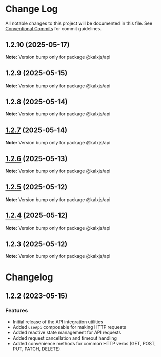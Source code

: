 # Change Log

All notable changes to this project will be documented in this file.
See [Conventional Commits](https://conventionalcommits.org) for commit guidelines.

## 1.2.10 (2025-05-17)

**Note:** Version bump only for package @kalxjs/api

## 1.2.9 (2025-05-15)

**Note:** Version bump only for package @kalxjs/api

## 1.2.8 (2025-05-14)

**Note:** Version bump only for package @kalxjs/api

## [1.2.7](https://github.com/Odeneho-Calculus/kalxjs/compare/@kalxjs/api@1.2.6...@kalxjs/api@1.2.7) (2025-05-14)

**Note:** Version bump only for package @kalxjs/api

## [1.2.6](https://github.com/Odeneho-Calculus/kalxjs/compare/@kalxjs/api@1.2.5...@kalxjs/api@1.2.6) (2025-05-13)

**Note:** Version bump only for package @kalxjs/api

## [1.2.5](https://github.com/Odeneho-Calculus/kalxjs/compare/@kalxjs/api@1.2.4...@kalxjs/api@1.2.5) (2025-05-12)

**Note:** Version bump only for package @kalxjs/api

## [1.2.4](https://github.com/Odeneho-Calculus/kalxjs/compare/@kalxjs/api@1.2.3...@kalxjs/api@1.2.4) (2025-05-12)

**Note:** Version bump only for package @kalxjs/api

## 1.2.3 (2025-05-12)

**Note:** Version bump only for package @kalxjs/api

# Changelog

## 1.2.2 (2023-05-15)

### Features

- Initial release of the API integration utilities
- Added `useApi` composable for making HTTP requests
- Added reactive state management for API requests
- Added request cancellation and timeout handling
- Added convenience methods for common HTTP verbs (GET, POST, PUT, PATCH, DELETE)
